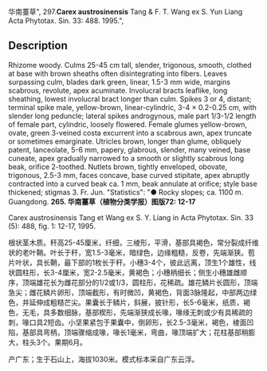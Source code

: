 华南薹草",
297.**Carex austrosinensis** Tang & F. T. Wang ex S. Yun Liang Acta Phytotax. Sin. 33: 488. 1995.",

## Description
Rhizome woody. Culms 25-45 cm tall, slender, trigonous, smooth, clothed at base with brown sheaths often disintegrating into fibers. Leaves surpassing culm, blades dark green, linear, 1.5-3 mm wide, margins scabrous, revolute, apex acuminate. Involucral bracts leaflike, long sheathing, lowest involucral bract longer than culm. Spikes 3 or 4, distant; terminal spike male, yellow-brown, linear-cylindric, 3-4 × 0.2-0.25 cm, with slender long peduncle; lateral spikes androgynous, male part 1/3-1/2 length of female part, cylindric, loosely flowered. Female glumes yellow-brown, ovate, green 3-veined costa excurrent into a scabrous awn, apex truncate or sometimes emarginate. Utricles brown, longer than glume, obliquely patent, lanceolate, 5-6 mm, papery, glabrous, slender, many veined, base cuneate, apex gradually narrowed to a smooth or slightly scabrous long beak, orifice 2-toothed. Nutlets brown, tightly enveloped, obovate, trigonous, 2.5-3 mm, faces concave, base curved stipitate, apex abruptly contracted into a curved beak ca. 1 mm, beak annulate at orifice; style base thickened; stigmas 3. Fr. Jun.
  "Statistics": "● Rocky slopes; ca. 1100 m. Guangdong.
**265. 华南薹草（植物分类学报）图版72: 12-17**

Carex austrosinensis Tang et Wang ex S. Y. Liang in Acta Phytotax. Sin. 33 (5): 488, fig. 1: 12-17, 1995.

根状茎木质。秆高25-45厘米，纤细，三棱形，平滑，基部具褐色，常分裂成纤维状的老叶鞘。叶长于秆，宽1.5-3毫米，暗绿色，边缘粗糙，反卷，先端渐狭。苞片叶状，具长鞘，最下部的1枚长于秆。小穗3-4个，彼此远离，顶生1个雄性，线状圆柱形，长3-4厘米，宽2-2.5毫米，黄褐色；小穗柄细长；侧生小穗雄雌顺序，顶端雄花长为雌花部分的1/2或1/3，圆柱形，花稀疏。雄花鳞片长圆形，顶端急尖；雌花鳞片卵形，顶端截形，有时微凹，黄褐色，背面3脉隆起，中部两边绿色，并延伸成粗糙芒尖。果囊长于鳞片，斜展，披针形，长5-6毫米，纸质，褐色，无毛，具多数细脉，基部楔形，先端渐狭成长喙，喙缘无刺或少有具稀疏的刺，喙口具2短齿。小坚果紧包于果囊中，倒卵形，长2.5-3毫米，褐色，棱面凹陷，基部具弯柄，顶端骤缩成喙，喙长1毫米，弯曲，喙顶端扩大；花柱基部稍膨大，柱头3个。果期6月。

产广东；生于石山上，海拔1030米。模式标本采自广东云浮。
